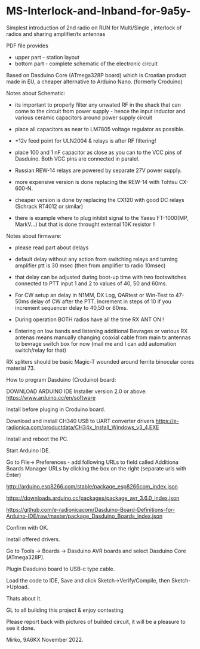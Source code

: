 # MS-Interlock-and-Inband-for-9a5y-
Simplest introduction of 2nd radio on RUN for Multi/Single , interlock of radios and sharing amplifier/tx antennas

PDF file provides 
- upper part - station layout
- bottom part - complete schematic of the electronic circuit

Based on Dasduino Core (ATmega328P board) which is Croatian product made in EU, a cheaper alternative to Arduino Nano.
(formerly Croduino)

Notes about Schematic:
- its important to properly filter any unwated RF in the shack that can come to the circuit from power supply - hence the input inductor and various ceramic capacitors around power supply circuit
- place all capacitors as near to LM7805 voltage regulator as possible.
- +12v feed point for ULN2004 & relays is after RF filtering!
- place 100 and 1 nF capacitor as close as you can to the VCC pins of Dasduino. Both VCC pins are connected in paralel.
- Russian REW-14 relays are powered by separate 27V power supply.

- more expensive version is done replacing the REW-14 with Tohtsu CX-600-N.
- cheaper version is done by replacing the CX120 with good DC relays (Schrack RT4012 or similar)

- there is example where to plug inhibit signal to the Yaesu FT-1000(MP, MarkV...) but that is done throught external 10K resistor !!


Notes about firmware:
- please read part about delays
- default delay without any action from switching relays and turning amplifier ptt is 30 msec (then from amplifier to radio 10msec)
- that delay can be adjusted during boot-up time with two footswitches connected to PTT input 1 and 2 to values of 40, 50 and 60ms.
- For CW setup an delay in N1MM, DX Log, QARtest or Win-Test to 47-50ms delay of CW after the PTT. Increment in steps of 10 if you increment sequencer delay to 40,50 or 60ms. 

- During operation BOTH radios have all the time RX ANT ON !
- Entering on low bands and listening additional Bevrages or various RX antenas means manually changing coaxial cable from main tx antennas to bevrage switch box for now (mail me and I can add automation switch/relay for that)

RX spliters should be basic Magic-T wounded around ferrite binocular cores material 73.



How to program Dasduino (Croduino) board:

DOWNLOAD ARDUINO IDE Installer version 2.0 or above:
https://www.arduino.cc/en/software

Install before pluging in Croduino board.

Download and install CH340 USB to UART converter drivers
https://e-radionica.com/productdata/CH34x_Install_Windows_v3_4.EXE

Install and reboot the PC.

Start Arduino IDE.

Go to File-> Preferences - add following URLs to field called Additiona Boards Manager URLs by clicking the box on the right (separate urls with Enter)

http://arduino.esp8266.com/stable/package_esp8266com_index.json 

https://downloads.arduino.cc/packages/package_avr_3.6.0_index.json

https://github.com/e-radionicacom/Dasduino-Board-Definitions-for-Arduino-IDE/raw/master/package_Dasduino_Boards_index.json


Confirm with OK.

Install offered drivers.

Go to Tools -> Boards -> Dasduino AVR boards and select
Dasduino Core (ATmega328P).

Plugin Dasduino board to USB-c type cable.

Load the code to IDE, Save and click Sketch->Verify/Compile, then Sketch->Upload.

Thats about it.



GL to all building this project & enjoy contesting

Please report back with pictures of builded circuit, it will be a pleasure to see it done.

Mirko, 9A6KX
November 2022.
